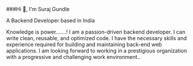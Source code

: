 ###Hi 👋, I'm Suraj Gundle

A Backend Developer based in India

Knowledge is power.......!
I am a passion-driven backend developer. I can write clean, reusable, and optimized code. I have the necessary skills and experience required for building and maintaining back-end web applications. I am looking forward to working in a prestigious organization with a progressive and challenging work environment..





